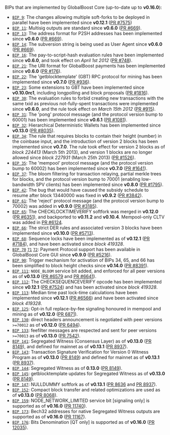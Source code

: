 BIPs that are implemented by GlobalBoost Core (up-to-date up to **v0.16.0**):

* [`BIP 9`](https://github.com/globalboost/bips/blob/master/bip-0009.mediawiki): The changes allowing multiple soft-forks to be deployed in parallel have been implemented since **v0.12.1**  ([PR #7575](https://github.com/globalboost/globalboost/pull/7575))
* [`BIP 11`](https://github.com/globalboost/bips/blob/master/bip-0011.mediawiki): Multisig outputs are standard since **v0.6.0** ([PR #669](https://github.com/globalboost/globalboost/pull/669)).
* [`BIP 13`](https://github.com/globalboost/bips/blob/master/bip-0013.mediawiki): The address format for P2SH addresses has been implemented since **v0.6.0** ([PR #669](https://github.com/globalboost/globalboost/pull/669)).
* [`BIP 14`](https://github.com/globalboost/bips/blob/master/bip-0014.mediawiki): The subversion string is being used as User Agent since **v0.6.0** ([PR #669](https://github.com/globalboost/globalboost/pull/669)).
* [`BIP 16`](https://github.com/globalboost/bips/blob/master/bip-0016.mediawiki): The pay-to-script-hash evaluation rules have been implemented since **v0.6.0**, and took effect on *April 1st 2012* ([PR #748](https://github.com/globalboost/globalboost/pull/748)).
* [`BIP 21`](https://github.com/globalboost/bips/blob/master/bip-0021.mediawiki): The URI format for GlobalBoost payments has been implemented since **v0.6.0** ([PR #176](https://github.com/globalboost/globalboost/pull/176)).
* [`BIP 22`](https://github.com/globalboost/bips/blob/master/bip-0022.mediawiki): The 'getblocktemplate' (GBT) RPC protocol for mining has been implemented since **v0.7.0** ([PR #936](https://github.com/globalboost/globalboost/pull/936)).
* [`BIP 23`](https://github.com/globalboost/bips/blob/master/bip-0023.mediawiki): Some extensions to GBT have been implemented since **v0.10.0rc1**, including longpolling and block proposals ([PR #1816](https://github.com/globalboost/globalboost/pull/1816)).
* [`BIP 30`](https://github.com/globalboost/bips/blob/master/bip-0030.mediawiki): The evaluation rules to forbid creating new transactions with the same txid as previous not-fully-spent transactions were implemented since **v0.6.0**, and the rule took effect on *March 15th 2012* ([PR #915](https://github.com/globalboost/globalboost/pull/915)).
* [`BIP 31`](https://github.com/globalboost/bips/blob/master/bip-0031.mediawiki): The 'pong' protocol message (and the protocol version bump to 60001) has been implemented since **v0.6.1** ([PR #1081](https://github.com/globalboost/globalboost/pull/1081)).
* [`BIP 32`](https://github.com/globalboost/bips/blob/master/bip-0032.mediawiki): Hierarchical Deterministic Wallets has been implemented since **v0.13.0** ([PR #8035](https://github.com/globalboost/globalboost/pull/8035)).
* [`BIP 34`](https://github.com/globalboost/bips/blob/master/bip-0034.mediawiki): The rule that requires blocks to contain their height (number) in the coinbase input, and the introduction of version 2 blocks has been implemented since **v0.7.0**. The rule took effect for version 2 blocks as of *block 224413* (March 5th 2013), and version 1 blocks are no longer allowed since *block 227931* (March 25th 2013) ([PR #1526](https://github.com/globalboost/globalboost/pull/1526)).
* [`BIP 35`](https://github.com/globalboost/bips/blob/master/bip-0035.mediawiki): The 'mempool' protocol message (and the protocol version bump to 60002) has been implemented since **v0.7.0** ([PR #1641](https://github.com/globalboost/globalboost/pull/1641)).
* [`BIP 37`](https://github.com/globalboost/bips/blob/master/bip-0037.mediawiki): The bloom filtering for transaction relaying, partial merkle trees for blocks, and the protocol version bump to 70001 (enabling low-bandwidth SPV clients) has been implemented since **v0.8.0** ([PR #1795](https://github.com/globalboost/globalboost/pull/1795)).
* [`BIP 42`](https://github.com/globalboost/bips/blob/master/bip-0042.mediawiki): The bug that would have caused the subsidy schedule to resume after block 13440000 was fixed in **v0.9.2** ([PR #3842](https://github.com/globalboost/globalboost/pull/3842)).
* [`BIP 61`](https://github.com/globalboost/bips/blob/master/bip-0061.mediawiki): The 'reject' protocol message (and the protocol version bump to 70002) was added in **v0.9.0** ([PR #3185](https://github.com/globalboost/globalboost/pull/3185)).
* [`BIP 65`](https://github.com/globalboost/bips/blob/master/bip-0065.mediawiki): The CHECKLOCKTIMEVERIFY softfork was merged in **v0.12.0** ([PR #6351](https://github.com/globalboost/globalboost/pull/6351)), and backported to **v0.11.2** and **v0.10.4**. Mempool-only CLTV was added in [PR #6124](https://github.com/globalboost/globalboost/pull/6124).
* [`BIP 66`](https://github.com/globalboost/bips/blob/master/bip-0066.mediawiki): The strict DER rules and associated version 3 blocks have been implemented since **v0.10.0** ([PR #5713](https://github.com/globalboost/globalboost/pull/5713)).
* [`BIP 68`](https://github.com/globalboost/bips/blob/master/bip-0068.mediawiki): Sequence locks have been implemented as of **v0.12.1**  ([PR #7184](https://github.com/globalboost/globalboost/pull/7184)), and have been activated since *block 419328*.
* [`BIP 70`](https://github.com/globalboost/bips/blob/master/bip-0070.mediawiki) [`71`](https://github.com/globalboost/bips/blob/master/bip-0071.mediawiki) [`72`](https://github.com/globalboost/bips/blob/master/bip-0072.mediawiki): Payment Protocol support has been available in GlobalBoost Core GUI since **v0.9.0** ([PR #5216](https://github.com/globalboost/globalboost/pull/5216)).
* [`BIP 90`](https://github.com/globalboost/bips/blob/master/bip-0090.mediawiki): Trigger mechanism for activation of BIPs 34, 65, and 66 has been simplified to block height checks since **v0.14.0** ([PR #8391](https://github.com/globalboost/globalboost/pull/8391)).
* [`BIP 111`](https://github.com/globalboost/bips/blob/master/bip-0111.mediawiki): `NODE_BLOOM` service bit added, and enforced for all peer versions as of **v0.13.0** ([PR #6579](https://github.com/globalboost/globalboost/pull/6579) and [PR #6641](https://github.com/globalboost/globalboost/pull/6641)).
* [`BIP 112`](https://github.com/globalboost/bips/blob/master/bip-0112.mediawiki): The CHECKSEQUENCEVERIFY opcode has been implemented since **v0.12.1** ([PR #7524](https://github.com/globalboost/globalboost/pull/7524)) and has been activated since *block 419328*.
* [`BIP 113`](https://github.com/globalboost/bips/blob/master/bip-0113.mediawiki): Median time past lock-time calculations have been implemented since **v0.12.1** ([PR #6566](https://github.com/globalboost/globalboost/pull/6566)) and have been activated since *block 419328*.
* [`BIP 125`](https://github.com/globalboost/bips/blob/master/bip-0125.mediawiki): Opt-in full replace-by-fee signaling honoured in mempool and mining as of **v0.12.0** ([PR 6871](https://github.com/globalboost/globalboost/pull/6871)).
* [`BIP 130`](https://github.com/globalboost/bips/blob/master/bip-0130.mediawiki): direct headers announcement is negotiated with peer versions `>=70012` as of **v0.12.0** ([PR 6494](https://github.com/globalboost/globalboost/pull/6494)).
* [`BIP 133`](https://github.com/globalboost/bips/blob/master/bip-0133.mediawiki): feefilter messages are respected and sent for peer versions `>=70013` as of **v0.13.0** ([PR 7542](https://github.com/globalboost/globalboost/pull/7542)).
* [`BIP 141`](https://github.com/globalboost/bips/blob/master/bip-0141.mediawiki): Segregated Witness (Consensus Layer) as of **v0.13.0** ([PR 8149](https://github.com/globalboost/globalboost/pull/8149)), and defined for mainnet as of **v0.13.1** ([PR 8937](https://github.com/globalboost/globalboost/pull/8937)).
* [`BIP 143`](https://github.com/globalboost/bips/blob/master/bip-0143.mediawiki): Transaction Signature Verification for Version 0 Witness Program as of **v0.13.0** ([PR 8149](https://github.com/globalboost/globalboost/pull/8149)) and defined for mainnet as of **v0.13.1** ([PR 8937](https://github.com/globalboost/globalboost/pull/8937)).
* [`BIP 144`](https://github.com/globalboost/bips/blob/master/bip-0144.mediawiki): Segregated Witness as of **0.13.0** ([PR 8149](https://github.com/globalboost/globalboost/pull/8149)).
* [`BIP 145`](https://github.com/globalboost/bips/blob/master/bip-0145.mediawiki): getblocktemplate updates for Segregated Witness as of **v0.13.0** ([PR 8149](https://github.com/globalboost/globalboost/pull/8149)).
* [`BIP 147`](https://github.com/globalboost/bips/blob/master/bip-0147.mediawiki): NULLDUMMY softfork as of **v0.13.1** ([PR 8636](https://github.com/globalboost/globalboost/pull/8636) and [PR 8937](https://github.com/globalboost/globalboost/pull/8937)).
* [`BIP 152`](https://github.com/globalboost/bips/blob/master/bip-0152.mediawiki): Compact block transfer and related optimizations are used as of **v0.13.0** ([PR 8068](https://github.com/globalboost/globalboost/pull/8068)).
* [`BIP 159`](https://github.com/globalboost/bips/blob/master/bip-0159.mediawiki): NODE_NETWORK_LIMITED service bit [signaling only] is supported as of **v0.16.0** ([PR 11740](https://github.com/globalboost/globalboost/pull/11740)).
* [`BIP 173`](https://github.com/globalboost/bips/blob/master/bip-0173.mediawiki): Bech32 addresses for native Segregated Witness outputs are supported as of **v0.16.0** ([PR 11167](https://github.com/globalboost/globalboost/pull/11167)).
* [`BIP 176`](https://github.com/globalboost/bips/blob/master/bip-0176.mediawiki): Bits Denomination [QT only] is supported as of **v0.16.0** ([PR 12035](https://github.com/globalboost/globalboost/pull/12035)).
